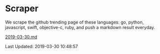 # Scraper

We scrape the github trending page of these languages: go, python, javascript, swift, objective-c, ruby, and push a markdown result everyday.

[2019-03-30.md](https://github.com/henson/Scraper/blob/master/2019-03-30.md)

Last Updated: 2019-03-30 10:48:57